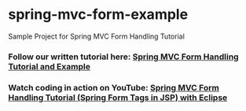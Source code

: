 # spring-mvc-form-example
Sample Project for Spring MVC Form Handling Tutorial
### Follow our written tutorial here: [Spring MVC Form Handling Tutorial and Example](https://www.codejava.net/frameworks/spring/spring-mvc-form-handling-tutorial-and-example)
### Watch coding in action on YouTube: [Spring MVC Form Handling Tutorial (Spring Form Tags in JSP) with Eclipse](https://www.youtube.com/watch?v=2RkEbZnG5pU)
